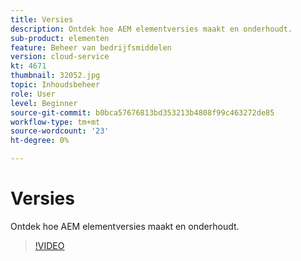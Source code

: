 ```yaml
---
title: Versies
description: Ontdek hoe AEM elementversies maakt en onderhoudt.
sub-product: elementen
feature: Beheer van bedrijfsmiddelen
version: cloud-service
kt: 4671
thumbnail: 32052.jpg
topic: Inhoudsbeheer
role: User
level: Beginner
source-git-commit: b0bca57676813bd353213b4808f99c463272de85
workflow-type: tm+mt
source-wordcount: '23'
ht-degree: 0%

---
```



# Versies

Ontdek hoe AEM elementversies maakt en onderhoudt.

>[!VIDEO](https://video.tv.adobe.com/v/32052/?quality=12&learn=on&hidetitle=true)
